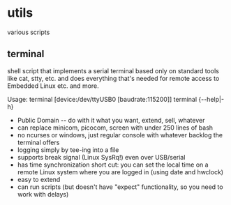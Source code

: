 # utils
various scripts

## terminal
shell script that implements a serial terminal based only on standard
tools like cat, stty, etc. and does everything that's needed for remote
access to Embedded Linux etc. and more.

Usage:
	terminal [device:/dev/ttyUSB0 [baudrate:115200]]
	terminal {--help|-h}

- Public Domain -- do with it what you want, extend, sell, whatever
- can replace minicom, picocom, screen with under 250 lines of bash
- no ncurses or windows, just regular console with whatever backlog
  the terminal offers
- logging simply by tee-ing into a file
- supports break signal (Linux SysRq!) even over USB/serial
- has time synchronization short cut: you can set the local time on
  a remote Linux system where you are logged in (using date and hwclock)
- easy to extend
- can run scripts (but doesn't have "expect" functionality, so you
  need to work with delays)
